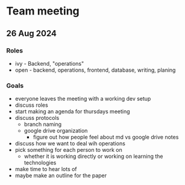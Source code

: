 # Team meeting

## 26 Aug 2024

### Roles

* ivy - Backend, "operations"
* open - backend, operations, frontend, database, writing, planing

### Goals

* everyone leaves the meeting with a working dev setup
* discuss roles
* start making an agenda for thursdays meeting
* discuss protocols
  * branch naming
  * google drive organization
    * figure out how people feel about md vs google drive notes
* discuss how we want to deal wih operations
* pick something for each person to work on 
  * whether it is working directly or working on learning the technologies
* make time to hear lots of 
* maybe make an outline for the paper
